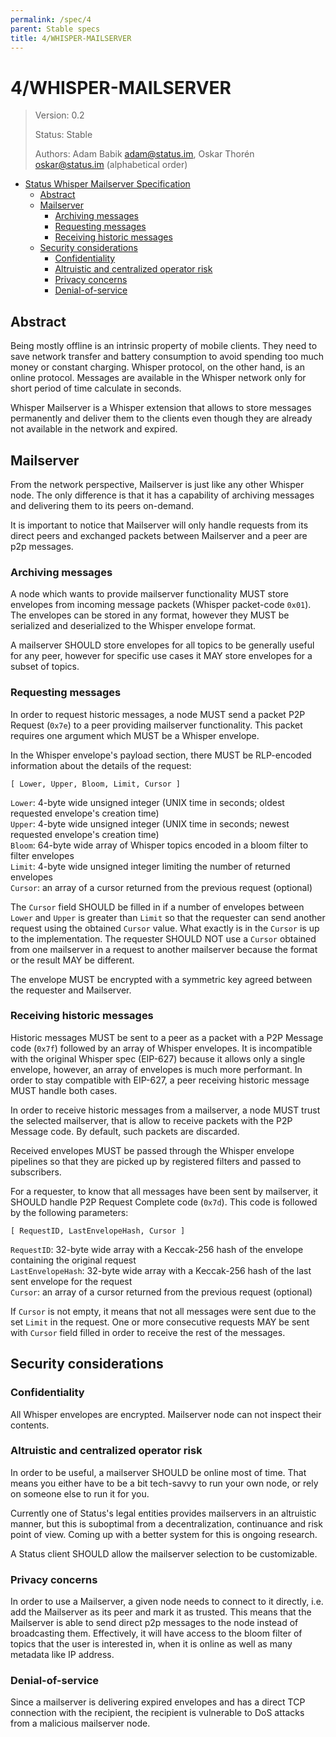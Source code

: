 ```yaml
---
permalink: /spec/4
parent: Stable specs
title: 4/WHISPER-MAILSERVER
---
```


# 4/WHISPER-MAILSERVER

> Version: 0.2
>
> Status: Stable
>
> Authors: Adam Babik <adam@status.im>, Oskar Thorén <oskar@status.im> (alphabetical order)

- [Status Whisper Mailserver Specification](#4whisper-mailserver)
  - [Abstract](#abstract)
  - [Mailserver](#mailserver)
    - [Archiving messages](#archiving-messages)
    - [Requesting messages](#requesting-messages)
    - [Receiving historic messages](#receiving-historic-messages)
  - [Security considerations](#security-considerations)
    - [Confidentiality](#confidentiality)
    - [Altruistic and centralized operator risk](#altruistic-and-centralized-operator-risk)
    - [Privacy concerns](#privacy-concerns)
    - [Denial-of-service](#denial-of-service)

## Abstract

Being mostly offline is an intrinsic property of mobile clients. They need to save network transfer and battery consumption to avoid spending too much money or constant charging. Whisper protocol, on the other hand, is an online protocol. Messages are available in the Whisper network only for short period of time calculate in seconds.

Whisper Mailserver is a Whisper extension that allows to store messages permanently and deliver them to the clients even though they are already not available in the network and expired.

## Mailserver

From the network perspective, Mailserver is just like any other Whisper node. The only difference is that it has a capability of archiving messages and delivering them to its peers on-demand.

It is important to notice that Mailserver will only handle requests from its direct peers and exchanged packets between Mailserver and a peer are p2p messages.

### Archiving messages

A node which wants to provide mailserver functionality MUST store envelopes from incoming message packets (Whisper packet-code `0x01`). The envelopes can be stored in any format, however they MUST be serialized and deserialized to the Whisper envelope format.

A mailserver SHOULD store envelopes for all topics to be generally useful for any peer, however for specific use cases it MAY store envelopes for a subset of topics.

### Requesting messages

In order to request historic messages, a node MUST send a packet P2P Request (`0x7e`) to a peer providing mailserver functionality. This packet requires one argument which MUST be a Whisper envelope.

In the Whisper envelope's payload section, there MUST be RLP-encoded information about the details of the request:

```
[ Lower, Upper, Bloom, Limit, Cursor ]
```

`Lower`: 4-byte wide unsigned integer (UNIX time in seconds; oldest requested envelope's creation time)  
`Upper`: 4-byte wide unsigned integer (UNIX time in seconds; newest requested envelope's creation time)  
`Bloom`: 64-byte wide array of Whisper topics encoded in a bloom filter to filter envelopes  
`Limit`: 4-byte wide unsigned integer limiting the number of returned envelopes  
`Cursor`: an array of a cursor returned from the previous request (optional)

The `Cursor` field SHOULD be filled in if a number of envelopes between `Lower` and `Upper` is greater than `Limit` so that the requester can send another request using the obtained `Cursor` value. What exactly is in the `Cursor` is up to the implementation. The requester SHOULD NOT use a `Cursor` obtained from one mailserver in a request to another mailserver because the format or the result MAY be different.

The envelope MUST be encrypted with a symmetric key agreed between the requester and Mailserver.

### Receiving historic messages

Historic messages MUST be sent to a peer as a packet with a P2P Message code (`0x7f`) followed by an array of Whisper envelopes. It is incompatible with the original Whisper spec (EIP-627) because it allows only a single envelope, however, an array of envelopes is much more performant. In order to stay compatible with EIP-627, a peer receiving historic message MUST handle both cases.

In order to receive historic messages from a mailserver, a node MUST trust the selected mailserver, that is allow to receive packets with the P2P Message code. By default, such packets are discarded.

Received envelopes MUST be passed through the Whisper envelope pipelines so that they are picked up by registered filters and passed to subscribers.

For a requester, to know that all messages have been sent by mailserver, it SHOULD handle P2P Request Complete code (`0x7d`). This code is followed by the following parameters:

```
[ RequestID, LastEnvelopeHash, Cursor ]
```

`RequestID`: 32-byte wide array with a Keccak-256 hash of the envelope containing the original request  
`LastEnvelopeHash`: 32-byte wide array with a Keccak-256 hash of the last sent envelope for the request  
`Cursor`: an array of a cursor returned from the previous request (optional)

If `Cursor` is not empty, it means that not all messages were sent due to the set `Limit` in the request. One or more consecutive requests MAY be sent with `Cursor` field filled in order to receive the rest of the messages.

## Security considerations

### Confidentiality

All Whisper envelopes are encrypted. Mailserver node can not inspect their contents.

### Altruistic and centralized operator risk

In order to be useful, a mailserver SHOULD be online most of time. That means
you either have to be a bit tech-savvy to run your own node, or rely on someone
else to run it for you.

Currently one of Status's legal entities provides mailservers in an altruistic manner, but this is
suboptimal from a decentralization, continuance and risk point of view. Coming
up with a better system for this is ongoing research.

A Status client SHOULD allow the mailserver selection to be customizable.

### Privacy concerns

In order to use a Mailserver, a given node needs to connect to it directly,
i.e. add the Mailserver as its peer and mark it as trusted. This means that the
Mailserver is able to send direct p2p messages to the node instead of
broadcasting them. Effectively, it will have access to the bloom filter of
topics that the user is interested in, when it is online as well as many
metadata like IP address.

### Denial-of-service

Since a mailserver is delivering expired envelopes and has a direct TCP connection with the recipient, the recipient is vulnerable to DoS attacks from a malicious mailserver node.
